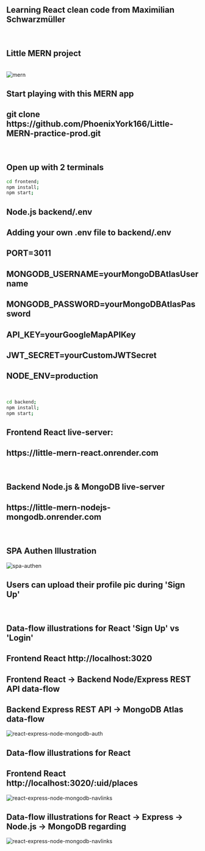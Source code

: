<h2>Learning React clean code from Maximilian Schwarzmüller</h2>
<br />
<h2>Little MERN project</h2>
<br/>
<img src="./assets//Mern-stack-developer.webp" alt="mern" />
<br/>
<h2>Start playing with this MERN app</h2>
<h2>git clone https://github.com/PhoenixYork166/Little-MERN-practice-prod.git</h2>
<br/>
<h2>Open up with 2 terminals</h2>

```bash
cd frontend;
npm install;
npm start;
```

<h2>Node.js backend/.env</h2>
<h2>Adding your own .env file to backend/.env</h2>
<h2>PORT=3011</h2>
<h2>MONGODB_USERNAME=yourMongoDBAtlasUsername</h2>
<h2>MONGODB_PASSWORD=yourMongoDBAtlasPassword</h2>
<h2>API_KEY=yourGoogleMapAPIKey</h2>
<h2>JWT_SECRET=yourCustomJWTSecret</h2>
<h2>NODE_ENV=production</h2>
<br/>

```bash
cd backend;
npm install;
npm start;
```

<h2>Frontend React live-server:</h2>
<h2>https://little-mern-react.onrender.com</h2>
<br/>
<h2>Backend Node.js & MongoDB live-server</h2>
<h2>https://little-mern-nodejs-mongodb.onrender.com</h2>
<br/>

<h2>SPA Authen Illustration</h2>
<img src="./assets//Diagrams-App3-SPA-Authen.drawio.png" alt="spa-authen" />
<br/>
<h2>Users can upload their profile pic during 'Sign Up'</h2>
<br/>
<h2>Data-flow illustrations for React <Auth /> 'Sign Up' vs 'Login'</h2>
<h2>Frontend React http://localhost:3020</h2>
<h2>Frontend React -> Backend Node/Express REST API data-flow</h2>
<h2>Backend Express REST API -> MongoDB Atlas data-flow</h2>
<img src="./assets/Diagrams-App3-Auth-component.drawio.png" alt="react-express-node-mongodb-auth" />
<br/>

<h2>Data-flow illustrations for React <MainNavigation><NavLinks/></MainNavigation></h2>
<h2>Frontend React http://localhost:3020/:uid/places</h2>
<img src="./assets/Diagrams-App3-NavLinks.drawio.png" alt="react-express-node-mongodb-navlinks" />
<br/>

<h2>Data-flow illustrations for React -> Express -> Node.js -> MongoDB regarding<UserPlaces><PlaceList/></UserPlaces></h2>
<img src="./assets/Diagrams-App3-UserPlaces.drawio.png" alt="react-express-node-mongodb-navlinks" />
<br/>
